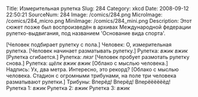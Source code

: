 Title: Измерительная рулетка 
Slug: 284 
Category: xkcd 
Date: 2008-09-12 22:50:21 
SourceNum: 284 
Image: /comics/284.png 
MicroImage: /comics/284_micro.png 
MiniImage: /comics/284_mini.png 
Description: Этот сюжет позже был воспроизведён в архивах Международной федерации рулетко-выдвигания, под названием 'Основание вида спорта'. 

[Человек подбирает рулетку с пола.]
Человек: О, измерительная рулетка.
[Человек начинает разматывать рулетку.]
Рулетка: *вжик* *вжик*
[Рулетка сгибается.]
Рулетка: *лязг*
[Человек пробует размотать рулетку снова.]
Рулетка: *щёлк* *вжик* *вжик*
[Облако с мыслью человека.]
Надпись: Ух, два метра. Интересно, это рекорд?
[Облако с мыслью человека. Стадион с огромными трибунами, на поле три человека разматывают рулетки.]
Трибуны: Вперёд! Вперёд! Вперёёёёёёд!
Рулетка 1: *вжик*
Рулетка 2: *вжик*
Рулетка 3: *вжик*